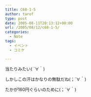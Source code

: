 ```yaml
---
title: C68-1-5
author: tarof
type: post
date: 2005-08-11T20:13:12+00:00
url: /2005/08/12/c68-1-5/
categories:
  - Note
tags:
  - イベント
  - コミケ

---
```

当たりみたい( ´∀｀)
  
しかしこの汗はかなりの無駄だね(；´∀｀)
  
たかが160円ぐらいのために(；´∀｀)